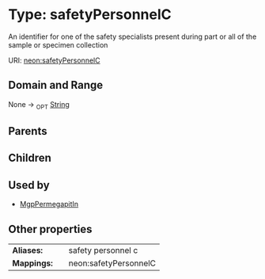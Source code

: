 
# Type: safetyPersonnelC


An identifier for one of the safety specialists present during part or all of the sample or specimen collection

URI: [neon:safetyPersonnelC](https://data.neonscience.org/safetyPersonnelC)


## Domain and Range

None ->  <sub>OPT</sub> [String](types/String.md)

## Parents


## Children


## Used by

 * [MgpPermegapitIn](MgpPermegapitIn.md)

## Other properties

|  |  |  |
| --- | --- | --- |
| **Aliases:** | | safety personnel c |
| **Mappings:** | | neon:safetyPersonnelC |

